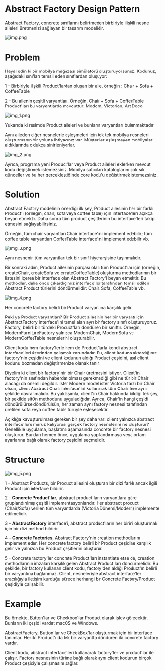 # Abstract Factory Design Pattern

Abstract Factory, concrete sınıflarını belirtmeden birbiriyle ilişkili nesne aileleri üretmenizi sağlayan bir tasarım
modelidir.

![img.png](img.png)

# Problem

Hayal edin ki bir mobilya mağazası simülatörü oluşturuyorsunuz. Kodunuz, aşağıdaki sınıfları temsil eden
sınıflardan oluşuyor:

1 - Birbiriyle ilişkili Product'lardan oluşan bir aile, örneğin : Chair + Sofa + CoffeeTable

2 - Bu ailenin çeşitli varyantları. Örneğin, Chair + Sofa + CoffeeTable Product'ları bu varyantlarda mevcuttur: Modern,
Victorian, Art Deco

![img_1.png](img_1.png)

Yukarıda ki resimde Product aileleri ve bunların varyantları bulunmaktadır

Aynı aileden diğer nesnelerle eşleşmeleri için tek tek mobilya nesneleri oluşturmanın bir yoluna ihtiyacınız var.
Müşteriler eşleşmeyen mobilyalar aldıklarında oldukça sinirleniyorlar.

![img_2.png](img_2.png)

Ayrıca, programa yeni Product'lar veya Product aileleri eklerken mevcut kodu değiştirmek istemezsiniz. Mobilya
satıcıları kataloglarını çok sık günceller ve bu her gerçekleştiğinde core kodu'u değiştirmek istemezsiniz.

# Solution

Abstract Factory modelinin önerdiği ilk şey, Product ailesinin her bir farklı Product'ı (örneğin, chair, sofa veya
coffee table) için interface'leri açıkça beyan etmektir. Daha sonra tüm product çeşitlerinin bu interface'leri takip
etmesini sağlayabilirsiniz.

Örneğin, tüm chair varyantları Chair interface'ini implement edebilir; tüm coffee table varyantları CoffeeTable
interface'ini implement edebilir vb.

![img_3.png](img_3.png)

Aynı nesnenin tüm varyantları tek bir sınıf hiyerarşisine taşınmalıdır.

Bir sonraki adım, Product ailesinin parçası olan tüm Product'lar için (örneğin, createChair, createSofa ve
createCoffeeTable) oluşturma methodlarının bir listesini içeren bir interface olan Abstract Factory'i beyan etmektir. Bu
methodlar, daha önce çıkardığımız interface'ler tarafından temsil edilen Abstract Product türlerini döndürmelidir:
Chair, Sofa, CoffeeTable vb.

![img_4.png](img_4.png)

Her concrete factory belirli bir Product varyantına karşılık gelir.

Peki ya Product varyantları? Bir Product ailesinin her bir varyantı için AbstractFactory interface'ini temel alan ayrı
bir factory sınıfı oluşturuyoruz. Factory, belirli bir türdeki Product'ları döndüren bir sınıftır. Örneğin,
ModernFurnitureFactory yalnızca ModernChair, ModernSofa ve ModernCoffeeTable nesnelerini oluşturabilir.

Client kodu hem factory'lerle hem de Product'larla kendi abstract interface'leri üzerinden çalışmak zorundadır. Bu,
client koduna aktardığınız factory'nin çeşidini ve client kodunun aldığı Product çeşidini, asıl client kodunu bozmadan
değiştirmenize olanak tanır.

Diyelim ki client bir factory'nin bir Chair üretmesini istiyor. Client'in factory'nin sınıfından haberdar olması
gerekmediği gibi ne tür bir Chair alacağı da önemli değildir. İster Modern model ister Victoria tarzı bir Chair
olsun, client Abstract Chair interface'ini kullanarak tüm Chair'lere aynı şekilde davranmalıdır. Bu yaklaşımla,
client'in Chair hakkında bildiği tek şey, bir şekilde sitOn methodunu uyguladığıdır. Ayrıca, Chair'in hangi çeşidi
döndürülürse döndürülsün, her zaman aynı factory nesnesi tarafından üretilen sofa veya coffee table türüyle
eşleşecektir.

Açıklığa kavuşturulması gereken bir şey daha var: client yalnızca abstract interface'lere maruz kalıyorsa, gerçek
factory nesnelerini ne oluşturur? Genellikle uygulama, başlatma aşamasında concrete bir factory nesnesi oluşturur.
Bundan hemen önce, uygulama yapılandırmaya veya ortam ayarlarına bağlı olarak factory çeşidini seçmelidir.

# Structure

![img_5.png](img_5.png)

1 - Abstract Products, bir Product ailesini oluşturan bir dizi farklı ancak ilgili Product için interface bildirir.

2 - **Concrete Product'lar**, abstract product'ların varyantlara göre gruplandırılmış çeşitli implementasyonlarıdır. Her
abstract product (Chair/Sofa) verilen tüm varyantlarda (Victoria Dönemi/Modern) implemente edilmelidir.

3 - **AbstractFactory** interface'i, abstract product'ların her birini oluşturmak için bir dizi method bildirir.

4 - **Concrete Factories**, Abstract Factory'nin creation methodlarını implement eder. Her concrete factory belirli bir
Product çeşidine karşılık gelir ve yalnızca bu Product çeşitlerini oluşturur.

5 - Concrete factory'ler concrete Product'ları instantiate etse de, creation methodlarının imzaları karşılık gelen
Abstract Product'ları döndürmelidir. Bu şekilde, bir factory kullanan client kodu, factory'den aldığı Product'ın belirli
bir varyantına bağlanmaz. Client, nesneleriyle abstract interface'ler aracılığıyla iletişim kurduğu sürece herhangi bir
Concrete Factory/Product çeşidiyle çalışabilir.

# Example

Bu örnekte, Button'lar ve Checkbox'lar Product olarak işlev görecektir. Bunların iki çeşidi vardır: macOS ve Windows.

AbstractFactory, Button'lar ve CheckBox'lar oluşturmak için bir interface tanımlar. Her iki Product'ı da tek bir
varyantta döndüren iki concrete factory vardır.

Client kodu, abstract interface'leri kullanarak factory'ler ve product'lar ile çalışır. Factory nesnesinin türüne bağlı
olarak aynı client kodunun birçok Product çeşidiyle çalışmasını sağlar.

